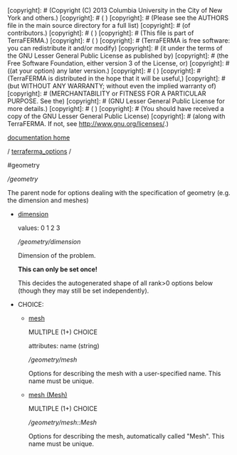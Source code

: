 [copyright]: # (Copyright (C) 2013 Columbia University in the City of New York and others.)
[copyright]: # ( )
[copyright]: # (Please see the AUTHORS file in the main source directory for a full list)
[copyright]: # (of contributors.)
[copyright]: # ( )
[copyright]: # (This file is part of TerraFERMA.)
[copyright]: # ( )
[copyright]: # (TerraFERMA is free software: you can redistribute it and/or modify)
[copyright]: # (it under the terms of the GNU Lesser General Public License as published by)
[copyright]: # (the Free Software Foundation, either version 3 of the License, or)
[copyright]: # ((at your option) any later version.)
[copyright]: # ( )
[copyright]: # (TerraFERMA is distributed in the hope that it will be useful,)
[copyright]: # (but WITHOUT ANY WARRANTY; without even the implied warranty of)
[copyright]: # (MERCHANTABILITY or FITNESS FOR A PARTICULAR PURPOSE. See the)
[copyright]: # (GNU Lesser General Public License for more details.)
[copyright]: # ( )
[copyright]: # (You should have received a copy of the GNU Lesser General Public License)
[copyright]: # (along with TerraFERMA. If not, see <http://www.gnu.org/licenses/>.)

[documentation home](Documentation)

/ [terraferma_options](../terraferma_options) /

#geometry

*/geometry*

The parent node for options dealing with the specification of geometry (e.g. the dimension and meshes)

* [dimension](geometry/dimension "child")

    values: 0 1 2 3

    */geometry/dimension*

    Dimension of the problem.
    
    **This can only be set once!**
    
    This decides the autogenerated shape of all rank>0 options below (though they may still be set independently).

* CHOICE:
    * [mesh](geometry/mesh "child")

        MULTIPLE (1+) CHOICE 

        attributes: name (string) 

        */geometry/mesh*

        Options for describing the mesh with a user-specified name.  This name must be unique.

    * [mesh (Mesh)](geometry/mesh__Mesh "child")

        MULTIPLE (1+) CHOICE 

        */geometry/mesh::Mesh*

        Options for describing the mesh, automatically called "Mesh".  This name must be unique.

[autogenerated]: # (This file was automatically generated from the schema file:/home/cwilson/repos/github/TerraFERMA/TerraFERMA/buckettools/schemas/geometry.rng.)

